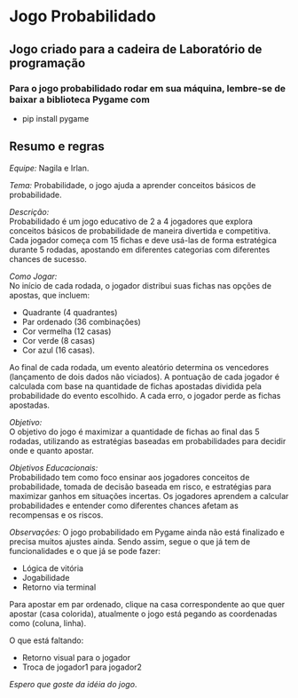 # Jogo Probabilidado

## Jogo criado para a cadeira de Laboratório de programação

### Para o jogo probabilidado rodar em sua máquina, lembre-se de baixar a biblioteca Pygame com

- pip install pygame

## Resumo e regras

*Equipe:* Nagila e Irlan.

*Tema:* Probabilidade, o jogo ajuda a aprender conceitos básicos de probabilidade.

*Descrição:*  
Probabilidado é um jogo educativo de 2 a 4 jogadores que explora conceitos básicos de probabilidade de maneira divertida e competitiva. Cada jogador começa com 15 fichas e deve usá-las de forma estratégica durante 5 rodadas, apostando em diferentes categorias com diferentes chances de sucesso.

*Como Jogar:*  
No início de cada rodada, o jogador distribui suas fichas nas opções de apostas, que incluem:

- Quadrante (4 quadrantes)
- Par ordenado (36 combinações)
- Cor vermelha (12 casas)
- Cor verde (8 casas)
- Cor azul (16 casas).

Ao final de cada rodada, um evento aleatório determina os vencedores (lançamento de dois dados não viciados). A pontuação de cada jogador é calculada com base na quantidade de fichas apostadas dividida pela probabilidade do evento escolhido. A cada erro, o jogador perde as fichas apostadas.

*Objetivo:*  
O objetivo do jogo é maximizar a quantidade de fichas ao final das 5 rodadas, utilizando as estratégias baseadas em probabilidades para decidir onde e quanto apostar.

*Objetivos Educacionais:*  
Probabilidado tem como foco ensinar aos jogadores conceitos de probabilidade, tomada de decisão baseada em risco, e estratégias para maximizar ganhos em situações incertas. Os jogadores aprendem a calcular probabilidades e entender como diferentes chances afetam as recompensas e os riscos.

*Observações:*
O jogo probabilidado em Pygame ainda não está finalizado e precisa muitos ajustes ainda. Sendo assim, segue o que já tem de funcionalidades e o que já se pode fazer:

- Lógica de vitória
- Jogabilidade
- Retorno via terminal

Para apostar em par ordenado, clique na casa correspondente ao que quer apostar (casa colorida), atualmente o jogo está pegando as coordenadas como (coluna, linha).

O que está faltando:

- Retorno visual para o jogador
- Troca de jogador1 para jogador2

*Espero que goste da idéia do jogo*.
